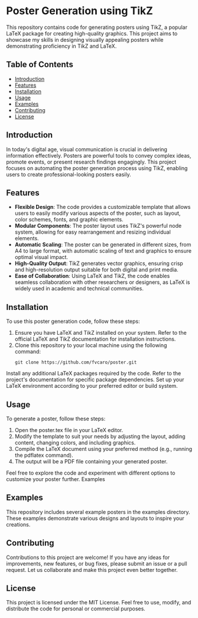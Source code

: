 # Poster Generation using TikZ

This repository contains code for generating posters using TikZ, a popular LaTeX package for creating high-quality graphics. This project aims to showcase my skills in designing visually appealing posters while demonstrating proficiency in TikZ and LaTeX.

## Table of Contents

- [Introduction](#introduction)
- [Features](#features)
- [Installation](#installation)
- [Usage](#usage)
- [Examples](#examples)
- [Contributing](#contributing)
- [License](#license)

## Introduction

In today's digital age, visual communication is crucial in delivering information effectively. Posters are powerful tools to convey complex ideas, promote events, or present research findings engagingly. This project focuses on automating the poster generation process using TikZ, enabling users to create professional-looking posters easily.

## Features

- **Flexible Design**: The code provides a customizable template that allows users to easily modify various aspects of the poster, such as layout, color schemes, fonts, and graphic elements.
- **Modular Components**: The poster layout uses TikZ's powerful node system, allowing for easy rearrangement and resizing individual elements.
- **Automatic Scaling**: The poster can be generated in different sizes, from A4 to large format, with automatic scaling of text and graphics to ensure optimal visual impact.
- **High-Quality Output**: TikZ generates vector graphics, ensuring crisp and high-resolution output suitable for both digital and print media.
- **Ease of Collaboration**: Using LaTeX and TikZ, the code enables seamless collaboration with other researchers or designers, as LaTeX is widely used in academic and technical communities.

## Installation

To use this poster generation code, follow these steps:

1. Ensure you have LaTeX and TikZ installed on your system. Refer to the official LaTeX and TikZ documentation for installation instructions.
2. Clone this repository to your local machine using the following command:
   ```shell
   git clone https://github.com/fvcaro/poster.git

Install any additional LaTeX packages required by the code. Refer to the project's documentation for specific package dependencies.
Set up your LaTeX environment according to your preferred editor or build system.

## Usage

To generate a poster, follow these steps:

1. Open the poster.tex file in your LaTeX editor.
2. Modify the template to suit your needs by adjusting the layout, adding content, changing colors, and including graphics.
3. Compile the LaTeX document using your preferred method (e.g., running the pdflatex command).
4. The output will be a PDF file containing your generated poster.

Feel free to explore the code and experiment with different options to customize your poster further.
Examples

## Examples

This repository includes several example posters in the examples directory. These examples demonstrate various designs and layouts to inspire your creations.

## Contributing

Contributions to this project are welcome! If you have any ideas for improvements, new features, or bug fixes, please submit an issue or a pull request. Let us collaborate and make this project even better together.

## License

This project is licensed under the MIT License. Feel free to use, modify, and distribute the code for personal or commercial purposes.


